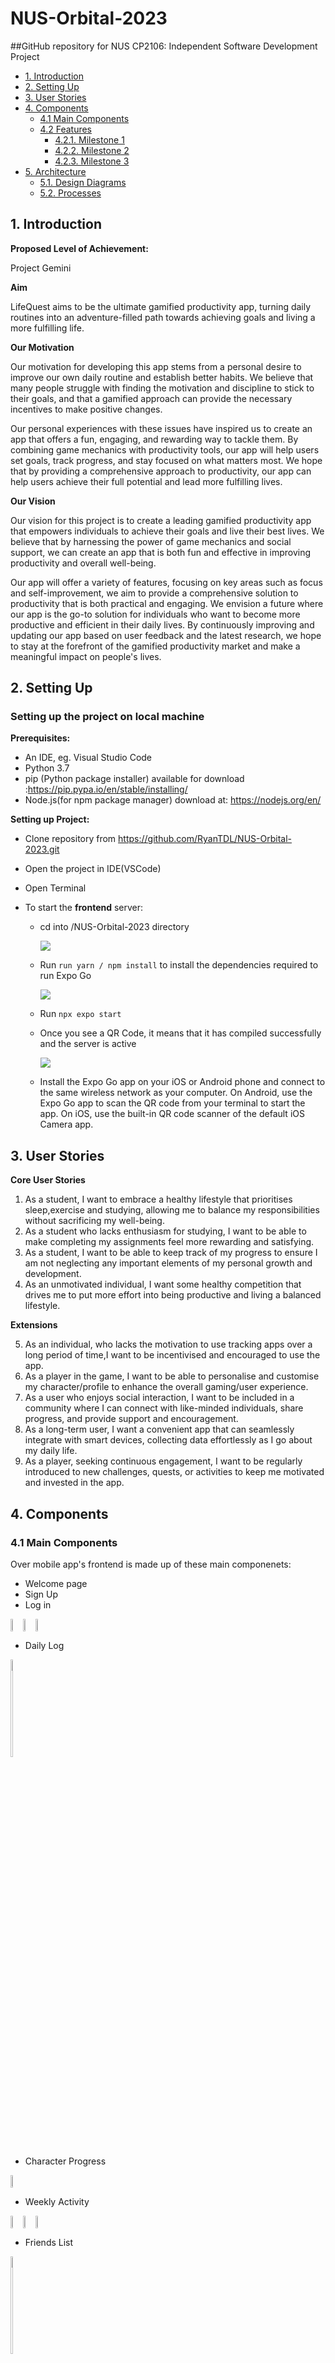 # NUS-Orbital-2023

##GitHub repository for NUS CP2106: Independent Software Development Project

- [1. Introduction](#introducton)
- [2. Setting Up](#setting-up)
- [3. User Stories](#user-stories)
- [4. Components](#components)
  - [4.1 Main Components](#main-components)
  - [4.2 Features](#features)
    - [4.2.1. Milestone 1](#milestone1-features)
    - [4.2.2. Milestone 2](#milestone2-features)
    - [4.2.3. Milestone 3](#milestone3-features)
- [5. Architecture](#architecture)
  - [5.1. Design Diagrams](#design-diagrams)
  - [5.2. Processes](#processes)

## <a name="introducton"></a>1. Introduction

**Proposed Level of Achievement:**

Project Gemini

**Aim**

LifeQuest aims to be the ultimate gamified productivity app, turning daily routines into an adventure-filled path towards achieving goals and living a more fulfilling life.

**Our Motivation**

Our motivation for developing this app stems from a personal desire to improve our own daily routine and establish better habits. We believe that many people struggle with finding the motivation and discipline to stick to their goals, and that a gamified approach can provide the necessary incentives to make positive changes.

Our personal experiences with these issues have inspired us to create an app that offers a fun, engaging, and rewarding way to tackle them. By combining game mechanics with productivity tools, our app will help users set goals, track progress, and stay focused on what matters most. We hope that by providing a comprehensive approach to productivity, our app can help users achieve their full potential and lead more fulfilling lives.

**Our Vision**

Our vision for this project is to create a leading gamified productivity app that empowers individuals to achieve their goals and live their best lives. We believe that by harnessing the power of game mechanics and social support, we can create an app that is both fun and effective in improving productivity and overall well-being.

Our app will offer a variety of features, focusing on key areas such as focus and self-improvement, we aim to provide a comprehensive solution to productivity that is both practical and engaging. We envision a future where our app is the go-to solution for individuals who want to become more productive and efficient in their daily lives. By continuously improving and updating our app based on user feedback and the latest research, we hope to stay at the forefront of the gamified productivity market and make a meaningful impact on people's lives.

## <a name="setting-up"></a>2. Setting Up

### Setting up the project on local machine

**Prerequisites:**

- An IDE, eg. Visual Studio Code
- Python 3.7
- pip (Python package installer) available for download :https://pip.pypa.io/en/stable/installing/
- Node.js(for npm package manager) download at: https://nodejs.org/en/

**Setting up Project:**

- Clone repository from https://github.com/RyanTDL/NUS-Orbital-2023.git
- Open the project in IDE(VSCode)
- Open Terminal
- To start the **frontend** server:

  - cd into /NUS-Orbital-2023 directory

    ![](images_README/dir.png)

  - Run `run yarn / npm install` to install the dependencies required to run Expo Go

    ![](images_README/updatesdir.png)

  - Run `npx expo start`
  - Once you see a QR Code, it means that it has compiled successfully and the server is active

    ![](images_README/QRcode.png)

  - Install the Expo Go app on your iOS or Android phone and connect to the same wireless network as your computer. On Android, use the Expo Go app to scan the QR code from your terminal to start the app. On iOS, use the built-in QR code scanner of the default iOS Camera app.

## <a name="user-stories"></a>3. User Stories

**Core User Stories**

1. As a student, I want to embrace a healthy lifestyle that prioritises sleep,exercise and studying, allowing me to balance my responsibilities without sacrificing my well-being.
2. As a student who lacks enthusiasm for studying, I want to be able to make completing my assignments feel more rewarding and satisfying.
3. As a student, I want to be able to keep track of my progress to ensure I am not neglecting any important elements of my personal growth and development.
4. As an unmotivated individual, I want some healthy competition that drives me to put more effort into being productive and living a balanced lifestyle.

**Extensions**

5. As an individual, who lacks the motivation to use tracking apps over a long period of time,I want to be incentivised and encouraged to use the app.
6. As a player in the game, I want to be able to personalise and customise my character/profile to enhance the overall gaming/user experience.
7. As a user who enjoys social interaction, I want to be included in a community where I can connect with like-minded individuals, share progress, and provide support and encouragement.
8. As a long-term user, I want a convenient app that can seamlessly integrate with smart devices, collecting data effortlessly as I go about my daily life.
9. As a player, seeking continuous engagement, I want to be regularly introduced to new challenges, quests, or activities to keep me motivated and invested in the app.

## <a name="components"></a>4. Components

### <a name="main-components"></a>4.1 Main Components

Over mobile app's frontend is made up of these main componenets:

- Welcome page
- Sign Up
- Log in
<div style="display: flex;">
<img src="images_README/Welcome.jpg" style="max-width:20px; width:20%;">
<img src="images_README/SignUp.jpg" style="max-width:20px; width:20%;">
<img src="images_README/LogIn.jpg" style="max-width:20px; width:20%;">
</div>

- Daily Log
<img src="images_README/DailyLog.jpg" style="max-width:20px; width:20%;">

- Character Progress
<div style="display: flex;">
<img src="images_README/CharacterProgress.jpg" style="max-width:20px; width:20%;">
</div>

- Weekly Activity
<div style="display: flex;">
<img src="images_README/WeeklyActivity 1.jpg" style="max-width:20px; width:20%;">
<img src="images_README/WeeklyActivity 2.jpg" style="max-width:20px; width:20%;">
<img src="images_README/WeeklyActivity 3.jpg" style="max-width:20px; width:20%;">
</div>

- Friends List
<img src="images_README/FriendsList.jpg" style="max-width:20px; width:20%;">

- Battle Page
<div style="display: flex;">
<img src="images_README/Game/game.jpg" style="max-width:20px; width:20%;">
<img src="images_README/Game/minigame_1.jpg" style="max-width:20px; width:20%;">
</div>

  
### <a name="features"></a>4.2 Features

An **iOS mobile app** that supports 3 main features. The user will be able to input and store data on their duration of sleep, number of steps taken, duration of exercise and the time spent studying in order to upgrade their respective stats.

**Outlined below is how the battle system will be implemented, as well as how the avatar’s character stats come into play:**

- Strength: Determines how much damage is done during each attack
- Agility: Determines the chances of dodging an attack.
- Stamina: Determines the starting health of the character where 100 is the max health for all players.
- Intellect:  Determines the maximum number of potions that can be collected in the mini game that is triggered by the ultimate move. Every yellow potion collected is equivalent to charging 2 normal attack for the next turn. Every wrong purple poison collected will result in 5 damage done to the player.
  
Implementation philosophy:
The battle system implements game logic using boolean values to track move actions and state changes. These boolean values enable move validation, enforce move limits, manage game state, and control the flow of the game. By utilising these boolean variables, the system determines the validity of moves, adjusts actions based on move limits, and ensures proper sequencing of player and enemy turns. Additionally, the system evaluates health conditions at every move to determine the outcome of the battle. Overall, the use of boolean values in the battle system enhances the gameplay experience by providing structured decision-making and result evaluation.

Secondly, users will be able to visualise how their daily habits change over time through the use of a line graph.

Lastly, the user will be able to find and add a specific player based on their player ID as a friend and challenge/battle their friends to earn medals to instil some friendly competition.

#### <a name="milestone1-features"></a>**4.2.1 Features implemented in Milestone 1**
a. Login to account
- New User Sign Up
  
<div style="display: flex;">
<img src="images_README/SignUp.jpg" style="max-width:20px; width:20%;">
<img src="images_README/Alerts/signupalert.jpg" style="max-width:20px; width:20%;">
</div>
- Log in

<div style="display: flex;">
<img src="images_README/LogIn.jpg" style="max-width:20px; width:20%;">
<img src="images_README/Alerts/signinalert.jpg" style="max-width:20px; width:20%;">
</div>

b. User Profile
- User information
  - User's data are stored in the Firebase datatbase
- Upgrading of Character
  - When the user updates their daily log, the character’s progress bars will automatically re-render and update as well
    
#### <a name="milestone2-features"></a>**4.2.2 Features implemented in Milestone 2**
a. Adding and removing of Friend
<div style="display: flex;">
<img src="images_README/Alerts/friendadd_alert.jpg" style="max-width:20px; width:20%;">
<img src="images_README/Alerts/friendadd_alert.jpg" style="max-width:20px; width:20%;">
</div>

b. Player Battle System
- In the game, the player's health bar is updated based on their character's stats, and they can restore health using healing abilities limited to 3 uses per game. The player can charge their ultimate ability as long as their power bar is not depleted. To access information about how to play, they can click the info button in the top right corner of the animation window. Once the player makes a move, the game starts, and a bot randomly chooses a move in response. The damage taken and moves played are shown in a grey box below the animation window.
<div style="display: flex;">
<img src="images_README/Game/game.jpg" style="max-width:20px; width:20%;">
<img src="images_README/Game/minigame_1.jpg" style="max-width:20px; width:20%;">
<img src="images_README/Alerts/instructionsmodal.jpg" style="max-width:20px; width:20%;">
</div>

#### <a name="milestone3-features"></a>**4.2.3 Features implemented in Milestone 3**
a. Animation window for Player Battle System
<div style="display: flex;">
<img src="images_README/Game/attackanimation.jpg" style="max-width:20px; width:20%;">
<img src="images_README/Game/healanimation.jpg" style="max-width:20px; width:20%;">
<img src="images_README/Game/dodgeanimation.jpg" style="max-width:20px; width:20%;">
</div>
<div style="display: flex;">
<img src="images_README/Game/fireanimation.jpg" style="max-width:20px; width:20%;">
<img src="images_README/Game/ultimateanimation.jpg" style="max-width:20px; width:20%;">
</div>

## <a name="architecture"></a>5. Architecture

### <a name="design-diagrams"></a>5.1 Design Diagrams

### UX Flowchart

![](images_README/UXFlowchart.png)

### Game Flowchart

![](images_README/GameFlowchart.png)

### <a name="processes"></a>5.2 Processes

**1. Tech Stack**

Frontend User Interface (Client side):

- HTML/CSS/Javascript (Languages)
- React Native

Backend (Server side):

- Firebase

Version control:

- Git & GitHub

